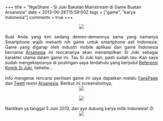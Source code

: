 +++
title = "NgeShare - Si Juki Bakalan Mainstream di Game Buatan Arsanesia"
date = 2013-06-28T15:59:00Z
tags = ["game", "karya Indonesia"]
comments = true
+++

<center><img border="0" data-original-height="640" data-original-width="640" src="https://4.bp.blogspot.com/-352ctxj_kqw/XDRmqlh_GqI/AAAAAAAASwo/KnS_Dm-Nppgh7pbA4UnJYi8mt0_CZI4YwCLcBGAs/s1600/Si-Juki-IG-Juki-Hoki.jpg" /></center><br />
<div style="text-align: justify;">Buat Anda yang kini sedang demen-demennya sama yang namanya Smartphone wajib menanti nih game untuk smartphone asli Indonesia. Game yang digarap oleh industri mobile aplikasi dan game Indonesia bernama <a href="http://www.arsanesia.com/">Arsanesia</a> ini rencananya akan menampilkan Si Juki sebagai karakter utama dalam game ini. Tau Si Juki kan, pasti sudah tau. Kan saya sudah mengeksposnya di postingan saya terdahulu yang berjudul <a href="http://suryapersonal.blogspot.com/2012/08/refrensi-komik-juki.html">Referensi Komik Si Juki</a>, hehehe...<br /><br />
Info mengenai rencana perilisan game ini saya dapatkan melalu <a href="http://www.facebook.com/arsanesia?ref=stream">FansPage</a> dan <a href="https://twitter.com/arsanesia">Twett</a> resmi <a href="http://www.arsanesia.com/">Arsanesia</a>. Berikut ini screenshotnya,<br />
<center><img border="0" src="https://2.bp.blogspot.com/-HHpzjjdwvB8/Uc1OylMLDwI/AAAAAAAACgw/jkJX5KBoOxc/s1600/game-anyar.png" /></center><br />
<center><img border="0" src="https://2.bp.blogspot.com/-1LHJ5vJQcQI/Uc1OzLYmf2I/AAAAAAAACg4/OaRLT3B43ZQ/s1600/game-arsanesia.png" /></center><br />
Nantikan ya tanggal 5 Juni 2013, dan ayo dukung karya milik Indonesia! :D<br />
<center><img border="0" src="https://2.bp.blogspot.com/-7wcn5LCC9F0/UdEE21AKCyI/AAAAAAAAChY/L5my6QkpSNQ/s1600/juki-mobile.jpg" /></center></div>
